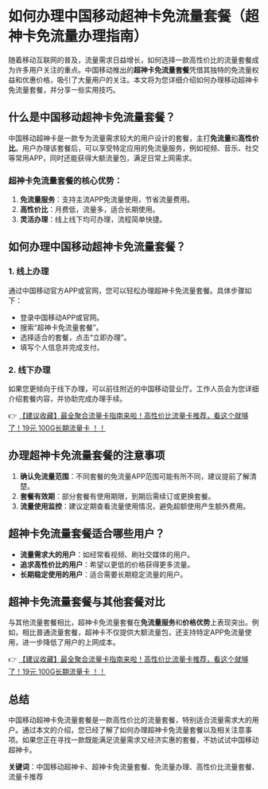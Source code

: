 # 如何办理中国移动超神卡免流量套餐（超神卡免流量办理指南）

随着移动互联网的普及，流量需求日益增长，如何选择一款高性价比的流量套餐成为许多用户关注的重点。中国移动推出的**超神卡免流量套餐**凭借其独特的免流量权益和优惠价格，吸引了大量用户的关注。本文将为您详细介绍如何办理移动超神卡免流量套餐，并分享一些实用技巧。

## 什么是中国移动超神卡免流量套餐？

中国移动超神卡是一款专为流量需求较大的用户设计的套餐，主打**免流量**和**高性价比**。用户办理该套餐后，可以享受特定应用的免流量服务，例如视频、音乐、社交等常用APP，同时还能获得大额流量包，满足日常上网需求。

### 超神卡免流量套餐的核心优势：
1. **免流量服务**：支持主流APP免流量使用，节省流量费用。
2. **高性价比**：月费低，流量多，适合长期使用。
3. **灵活办理**：线上线下均可办理，流程简单快捷。

## 如何办理中国移动超神卡免流量套餐？

### 1. 线上办理
通过中国移动官方APP或官网，您可以轻松办理超神卡免流量套餐。具体步骤如下：
- 登录中国移动APP或官网。
- 搜索“超神卡免流量套餐”。
- 选择适合的套餐，点击“立即办理”。
- 填写个人信息并完成支付。

### 2. 线下办理
如果您更倾向于线下办理，可以前往附近的中国移动营业厅。工作人员会为您详细介绍套餐内容，并协助完成办理手续。

👉 [【建议收藏】最全聚合流量卡指南来啦！高性价比流量卡推荐，看这个就够了！19元 100G长期流量卡 ！！](https://bit.ly/Liuliangka)

## 办理超神卡免流量套餐的注意事项

1. **确认免流量范围**：不同套餐的免流量APP范围可能有所不同，建议提前了解清楚。
2. **套餐有效期**：部分套餐有使用期限，到期后需续订或更换套餐。
3. **流量使用监控**：建议定期查看流量使用情况，避免超额使用产生额外费用。

## 超神卡免流量套餐适合哪些用户？

- **流量需求大的用户**：如经常看视频、刷社交媒体的用户。
- **追求高性价比的用户**：希望以更低的价格获得更多流量。
- **长期稳定使用的用户**：适合需要长期稳定流量的用户。

## 超神卡免流量套餐与其他套餐对比

与其他流量套餐相比，超神卡免流量套餐在**免流量服务**和**价格优势**上表现突出。例如，相比普通流量套餐，超神卡不仅提供大额流量包，还支持特定APP免流量使用，进一步降低了用户的上网成本。

👉 [【建议收藏】最全聚合流量卡指南来啦！高性价比流量卡推荐，看这个就够了！19元 100G长期流量卡 ！！](https://bit.ly/Liuliangka)

## 总结

中国移动超神卡免流量套餐是一款高性价比的流量套餐，特别适合流量需求大的用户。通过本文的介绍，您已经了解了如何办理超神卡免流量套餐以及相关注意事项。如果您正在寻找一款既能满足流量需求又经济实惠的套餐，不妨试试中国移动超神卡。

**关键词**：中国移动超神卡、超神卡免流量套餐、免流量办理、高性价比流量套餐、流量卡推荐